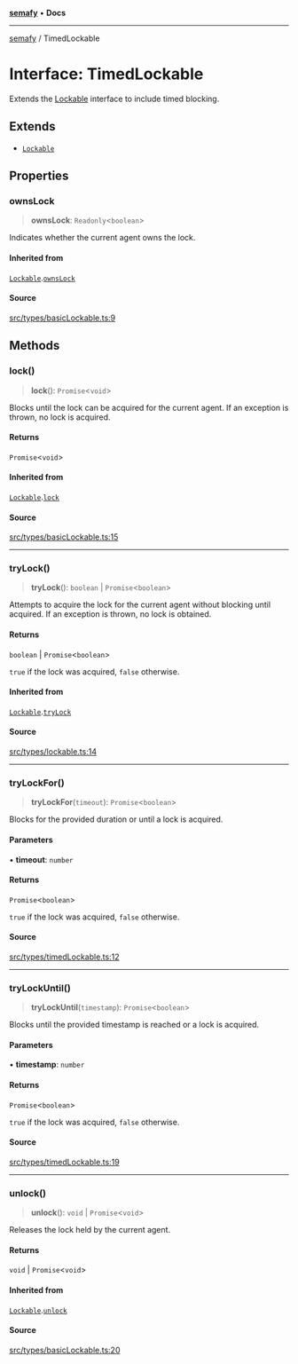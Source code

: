 [**semafy**](../README.md) • **Docs**

***

[semafy](../globals.md) / TimedLockable

# Interface: TimedLockable

Extends the [Lockable](Lockable.md) interface to include timed blocking.

## Extends

- [`Lockable`](Lockable.md)

## Properties

### ownsLock

> **ownsLock**: `Readonly`\<`boolean`\>

Indicates whether the current agent owns the lock.

#### Inherited from

[`Lockable`](Lockable.md).[`ownsLock`](Lockable.md#ownslock)

#### Source

[src/types/basicLockable.ts:9](https://github.com/havelessbemore/semafy/blob/24a3ea8dcb70f91d58fc18f17dc96fd55aaef829/src/types/basicLockable.ts#L9)

## Methods

### lock()

> **lock**(): `Promise`\<`void`\>

Blocks until the lock can be acquired for the current agent.
If an exception is thrown, no lock is acquired.

#### Returns

`Promise`\<`void`\>

#### Inherited from

[`Lockable`](Lockable.md).[`lock`](Lockable.md#lock)

#### Source

[src/types/basicLockable.ts:15](https://github.com/havelessbemore/semafy/blob/24a3ea8dcb70f91d58fc18f17dc96fd55aaef829/src/types/basicLockable.ts#L15)

***

### tryLock()

> **tryLock**(): `boolean` \| `Promise`\<`boolean`\>

Attempts to acquire the lock for the current agent
without blocking until acquired. If an exception
is thrown, no lock is obtained.

#### Returns

`boolean` \| `Promise`\<`boolean`\>

`true` if the lock was acquired, `false` otherwise.

#### Inherited from

[`Lockable`](Lockable.md).[`tryLock`](Lockable.md#trylock)

#### Source

[src/types/lockable.ts:14](https://github.com/havelessbemore/semafy/blob/24a3ea8dcb70f91d58fc18f17dc96fd55aaef829/src/types/lockable.ts#L14)

***

### tryLockFor()

> **tryLockFor**(`timeout`): `Promise`\<`boolean`\>

Blocks for the provided duration or until a lock is acquired.

#### Parameters

• **timeout**: `number`

#### Returns

`Promise`\<`boolean`\>

`true` if the lock was acquired, `false` otherwise.

#### Source

[src/types/timedLockable.ts:12](https://github.com/havelessbemore/semafy/blob/24a3ea8dcb70f91d58fc18f17dc96fd55aaef829/src/types/timedLockable.ts#L12)

***

### tryLockUntil()

> **tryLockUntil**(`timestamp`): `Promise`\<`boolean`\>

Blocks until the provided timestamp is reached or a lock is acquired.

#### Parameters

• **timestamp**: `number`

#### Returns

`Promise`\<`boolean`\>

`true` if the lock was acquired, `false` otherwise.

#### Source

[src/types/timedLockable.ts:19](https://github.com/havelessbemore/semafy/blob/24a3ea8dcb70f91d58fc18f17dc96fd55aaef829/src/types/timedLockable.ts#L19)

***

### unlock()

> **unlock**(): `void` \| `Promise`\<`void`\>

Releases the lock held by the current agent.

#### Returns

`void` \| `Promise`\<`void`\>

#### Inherited from

[`Lockable`](Lockable.md).[`unlock`](Lockable.md#unlock)

#### Source

[src/types/basicLockable.ts:20](https://github.com/havelessbemore/semafy/blob/24a3ea8dcb70f91d58fc18f17dc96fd55aaef829/src/types/basicLockable.ts#L20)
